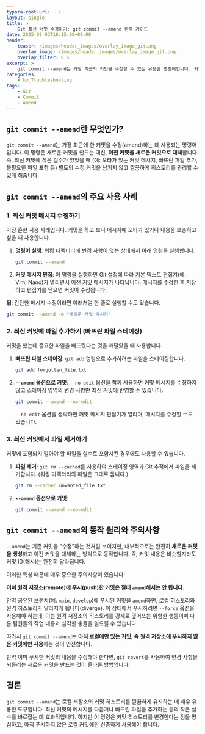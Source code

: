 ```yaml
---
typora-root-url: ../
layout: single
title: >
    Git 최신 커밋 수정하기: git commit --amend 완벽 가이드
date: 2025-08-03T16:15:00+09:00
header:
    teaser: /images/header_images/overlay_image_git.png
    overlay_image: /images/header_images/overlay_image_git.png
    overlay_filter: 0.5
excerpt: >
    git commit --amend는 가장 최근의 커밋을 수정할 수 있는 유용한 명령어입니다. 커밋 메시지를 변경하거나, 빠뜨린 파일을 추가하는 등 마지막 커밋을 보완할 때 사용합니다.
categories:
    - ko_Troubleshooting
tags:
    - Git
    - Commit
    - Amend
---
```


## `git commit --amend`란 무엇인가?

`git commit --amend`는 가장 최근에 한 커밋을 수정(amend)하는 데 사용되는 명령어입니다. 이 명령은 새로운 커밋을 만드는 대신, **이전 커밋을 새로운 커밋으로 대체**합니다. 즉, 최신 커밋에 작은 실수가 있었을 때 (예: 오타가 있는 커밋 메시지, 빠뜨린 파일 추가, 불필요한 파일 포함 등) 별도의 수정 커밋을 남기지 않고 깔끔하게 히스토리를 관리할 수 있게 해줍니다.

## `git commit --amend`의 주요 사용 사례

### 1. 최신 커밋 메시지 수정하기

가장 흔한 사용 사례입니다. 커밋을 하고 보니 메시지에 오타가 있거나 내용을 보충하고 싶을 때 사용합니다.

1.  **명령어 실행**:
    워킹 디렉터리에 변경 사항이 없는 상태에서 아래 명령을 실행합니다.
    ```bash
    git commit --amend
    ```

2.  **커밋 메시지 편집**:
    이 명령을 실행하면 Git 설정에 따라 기본 텍스트 편집기(예: Vim, Nano)가 열리면서 이전 커밋 메시지가 나타납니다. 메시지를 수정한 후 저장하고 편집기를 닫으면 커밋이 수정됩니다.

**팁**: 간단한 메시지 수정이라면 아래처럼 한 줄로 실행할 수도 있습니다.
```bash
git commit --amend -m "새로운 커밋 메시지"
```

### 2. 최신 커밋에 파일 추가하기 (빠뜨린 파일 스테이징)

커밋을 했는데 중요한 파일을 빠뜨렸다는 것을 깨달았을 때 사용합니다.

1.  **빠뜨린 파일 스테이징**:
    `git add` 명령으로 추가하려는 파일을 스테이징합니다.
    ```bash
    git add forgotten_file.txt
    ```

2.  **`--amend` 옵션으로 커밋**:
    `--no-edit` 옵션을 함께 사용하면 커밋 메시지를 수정하지 않고 스테이징 영역의 변경 사항만 최신 커밋에 반영할 수 있습니다.
    ```bash
    git commit --amend --no-edit
    ```
    `--no-edit` 옵션을 생략하면 커밋 메시지 편집기가 열리며, 메시지를 수정할 수도 있습니다.

### 3. 최신 커밋에서 파일 제거하기

커밋에 포함되지 말아야 할 파일을 실수로 포함시킨 경우에도 사용할 수 있습니다.

1.  **파일 제거**:
    `git rm --cached`를 사용하여 스테이징 영역과 Git 추적에서 파일을 제거합니다. (워킹 디렉터리의 파일은 그대로 둡니다.)
    ```bash
    git rm --cached unwanted_file.txt
    ```

2.  **`--amend` 옵션으로 커밋**:
    ```bash
    git commit --amend --no-edit
    ```

## `git commit --amend`의 동작 원리와 주의사항

`--amend`는 기존 커밋을 "수정"하는 것처럼 보이지만, 내부적으로는 완전히 **새로운 커밋을 생성**하고 이전 커밋을 대체하는 방식으로 동작합니다. 즉, 커밋 내용은 비슷할지라도 커밋 ID(해시)는 완전히 달라집니다.

이러한 특성 때문에 매우 중요한 주의사항이 있습니다:

**이미 원격 저장소(remote)에 푸시(push)한 커밋은 절대 `amend`해서는 안 됩니다.**

만약 공유된 브랜치(예: `main`, `develop`)에 푸시된 커밋을 `amend`하면, 로컬 히스토리와 원격 히스토리가 달라지게 됩니다(diverge). 이 상태에서 푸시하려면 `--force` 옵션을 사용해야 하는데, 이는 원격 저장소의 히스토리를 강제로 덮어쓰는 위험한 행동이며 다른 팀원들의 작업 내용과 심각한 충돌을 일으킬 수 있습니다.

따라서 `git commit --amend`는 **아직 로컬에만 있는 커밋, 즉 원격 저장소에 푸시하지 않은 커밋에만 사용**하는 것이 안전합니다.

만약 이미 푸시한 커밋의 내용을 수정해야 한다면, `git revert`를 사용하여 변경 사항을 되돌리는 새로운 커밋을 만드는 것이 올바른 방법입니다.

## 결론

`git commit --amend`는 로컬 저장소의 커밋 히스토리를 깔끔하게 유지하는 데 매우 유용한 도구입니다. 최신 커밋의 메시지를 다듬거나 빠뜨린 파일을 추가하는 등의 작은 실수를 바로잡는 데 효과적입니다. 하지만 이 명령은 커밋 히스토리를 변경한다는 점을 명심하고, 아직 푸시하지 않은 로컬 커밋에만 신중하게 사용해야 합니다.
